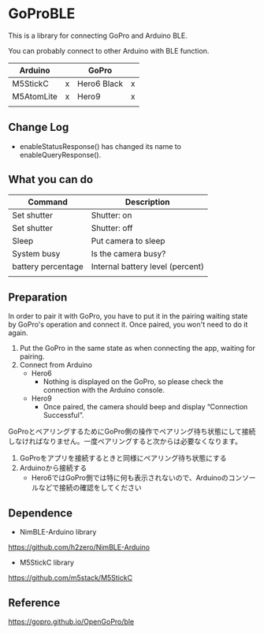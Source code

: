 # GoProBLE



This is a library for connecting GoPro and Arduino BLE.

You can probably connect to other Arduino with BLE function.



| Arduino    |      | GoPro       |      |
| ---------- | ---- | ----------- | ---- |
| M5StickC   | x    | Hero6 Black | x    |
| M5AtomLite | x    | Hero9       | x    |
|            |      |             |      |



## Change Log

* enableStatusResponse() has changed its name to enableQueryResponse(). 





## What you can do

| Command            | Description                      |
| ------------------ | -------------------------------- |
| Set shutter        | Shutter: on                      |
| Set shutter        | Shutter: off                     |
| Sleep              | Put camera to sleep              |
| System busy        | Is the camera busy?              |
| battery percentage | Internal battery level (percent) |
|                    |                                  |



## Preparation



In order to pair it with GoPro, you have to put it in the pairing waiting state by GoPro's operation and connect it. Once paired, you won't need to do it again.

1. Put the GoPro in the same state as when connecting the app, waiting for pairing.
2. Connect from Arduino
   * Hero6
     * Nothing is displayed on the GoPro, so please check the connection with the Arduino console.
   * Hero9
     * Once paired, the camera should beep and display “Connection Successful”.



GoProとペアリングするためにGoPro側の操作でペアリング待ち状態にして接続しなければなりません。一度ペアリングすると次からは必要なくなります。

1. GoProをアプリを接続するときと同様にペアリング待ち状態にする
2. Arduinoから接続する
    * Hero6ではGoPro側では特に何も表示されないので、Arduinoのコンソールなどで接続の確認をしてください





## Dependence

* NimBLE-Arduino library

https://github.com/h2zero/NimBLE-Arduino



* M5StickC library

https://github.com/m5stack/M5StickC





## Reference

https://gopro.github.io/OpenGoPro/ble

